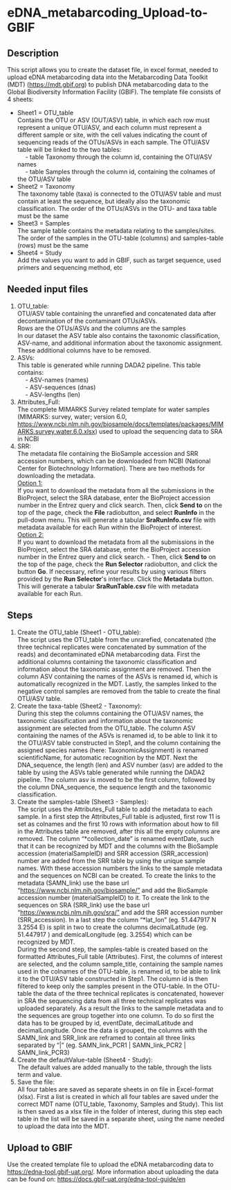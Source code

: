 # eDNA_metabarcoding_Upload-to-GBIF

## Description
This script allows you to create the dataset file, in excel format, needed to upload eDNA metabarcoding data into the Metabarcoding Data Toolkit (MDT) (https://mdt.gbif.org) to publish DNA metabarcoding data to the Global Biodiversity Information Facility (GBIF). The template file consists of 4 sheets:
* Sheet1 = OTU_table\
Contains the OTU or ASV (OUT/ASV) table, in which each row must represent a unique OTU/ASV, and each column must represent a different sample or site, with the cell values indicating the count of sequencing reads of the OTUs/ASVs in each sample. The OTU/ASV table will be linked to the two tables:\
&emsp; - table Taxonomy through the column id, containing the OTU/ASV names\
&emsp; - table Samples through the column id, containing the colnames of the OTU/ASV table
* Sheet2 = Taxonomy\
The taxonomy table (taxa) is connected to the OTU/ASV table and must contain at least the sequence, but ideally also the taxonomic classification. The order of the OTUs/ASVs in the OTU- and taxa table must be the same 
* Sheet3 = Samples\
The sample table contains the metadata relating to the samples/sites. The order of the samples in the OTU-table (columns) and samples-table (rows) must be the same 
* Sheet4 = Study\
Add the values you want to add in GBIF, such as target sequence, used primers and sequencing method, etc

## Needed input files
1. OTU_table:\
OTU/ASV table containing the unrarefied and concatenated data after decontamination of the contaminant OTUs/ASVs.\
Rows are the OTUs/ASVs and the columns are the samples\
In our dataset the ASV table also contains the taxonomic classification, ASV-name, and additional information about the taxonomic assignment. These additional columns have to be removed.
2. ASVs:\
This table is generated while running DADA2 pipeline. This table contains:\
&emsp; - ASV-names (names)\
&emsp; - ASV-sequences (dnas)\
&emsp; - ASV-lengths (len)
3. Attributes_Full:\
The complete MIMARKS Survey related template for water samples (MIMARKS: survey, water; version 6.0, https://www.ncbi.nlm.nih.gov/biosample/docs/templates/packages/MIMARKS.survey.water.6.0.xlsx) used to upload the sequencing data to SRA in NCBI
4. SRR:\
The metadata file containing the BioSample accession and SRR accession numbers, which can be downloaded from NCBI (National Center for Biotechnology Information). There are two methods for downloading the metadata.\
<ins>Option 1:</ins>\
If you want to download the metadata from all the submissions in the BioProject, select the SRA database, enter the BioProject accession number in the Entrez query and click search. Then, click **Send to** on the top of the page, check the **File** radiobutton, and select **RunInfo** in the pull-down menu. This will generate a tabular **SraRunInfo.csv** file with metadata available for each Run within the BioProject of interest.\
<ins>Option 2:</ins>\
If you want to download the metadata from all the submissions in the BioProject, select the SRA database, enter the BioProject accession number in the Entrez query and click search. -	Then, click **Send to** on the top of the page, check the **Run Selector** radiobutton, and click the button **Go**. If necessary, refine your results by using various filters provided by the **Run Selector**'s interface. Click the **Metadata** button. This will generate a tabular **SraRunTable.csv** file with metadata available for each Run.
## Steps
1. Create the OTU_table (Sheet1 - OTU_table):\
The script uses the OTU_table from the unrarefied, concatenated (the three technical replicates were concatenated by summation of the reads) and decontaminated eDNA metabarcoding data. First the additional columns containing the taxonomic classification and information about the taxonomic assignment are removed. Then the column ASV containing the names of the ASVs is renamed id, which is automatically recognized in the MDT. Lastly, the samples linked to the negative control samples are removed from the table to create the final OTU/ASV table.
2. Create the taxa-table (Sheet2 - Taxonomy):\
During this step the columns containing the OTU/ASV names, the taxonomic classification and information about the taxonomic assignment are selected from the OTU_table. The column ASV containing the names of the ASVs is renamed id, to be able to link it to the OTU/ASV table constructed in Step1, and the column containing the assigned species names (here: TaxonomicAssignment) is renamed scientificName, for automatic recognition by the MDT. Next the DNA_sequence, the length (len) and ASV number (asv) are added to the table by using the ASVs table generated while running the DADA2 pipeline. The column asv is moved to be the first column, followed by the column DNA_sequence, the sequence length and the taxonomic classification.
3. Create the samples-table (Sheet3 - Samples):\
The script uses the Attributes_Full table to add the metadata to each sample. 
In a first step the Attributes_Full table is adjusted, first row 11 is set as colnames and the first 10 rows with information about how to fill in the Attributes table are removed, after this all the empty columns are removed. The column “*collection_date” is renamed eventDate, such that it can be recognized by MDT and the columns with the BioSample accession (materialSampleID) and SRR accession (SRR_accession) number are added from the SRR table by using the unique sample names. With these accession numbers the links to the sample metadata and the sequences on NCBI can be created. To create the links to the metadata (SAMN_link) use the base url “https://www.ncbi.nlm.nih.gov/biosample/” and add the BioSample accession number (materialSampleID) to it. To create the link to the sequences on SRA (SRR_link) use the base url “https://www.ncbi.nlm.nih.gov/sra/” and add the SRR accession number (SRR_accession). In a last step the column “*lat_lon” (eg. 51.447917 N 3.2554 E) is split in two to create the columns decimalLatitude (eg. 51.447917 ) and demicalLongitude (eg. 3.2554) which can be recognized by MDT.\
During the second step, the samples-table is created based on the formatted Attributes_Full table (Attributes). First, the columns of interest are selected, and the column sample_title, containing the sample names used in the colnames of the OTU-table, is renamed id, to be able to link it to the OTU/ASV table constructed in Step1. The column id is then filtered to keep only the samples present in the OTU-table. In the OTU-table the data of the three technical replicates is concatenated, however in SRA the sequencing data from all three technical replicates was uploaded separately. As a result the links to the sample metadata and to the sequences are group together into one column. To do so first the data has to be grouped by id, eventDate, decimalLatitude and decimalLongitude. Once the data is grouped, the columns with the SAMN_link and SRR_link are reframed to contain all three links separated by “|” (eg. SAMN_link_PCR1 | SAMN_link_PCR2 | SAMN_link_PCR3)
5. Create the defaultValue-table (Sheet4 - Study):\
The default values are added manually to the table, through the lists term and value.
6. Save the file:\
All four tables are saved as separate sheets in on file in Excel-format (xlsx).
First a list is created in which all four tables are saved under the correct MDT name (OTU_table, Taxonomy, Samples and Study). This list is then saved as a xlsx file in the folder of interest, during this step each table in the list will be saved in a separate sheet, using the name needed to upload the data into the MDT.

## Upload to GBIF
Use the created template file to upload the eDNA metabarcoding data to https://edna-tool.gbif-uat.org/. More information about uploading the data can be found on: https://docs.gbif-uat.org/edna-tool-guide/en


